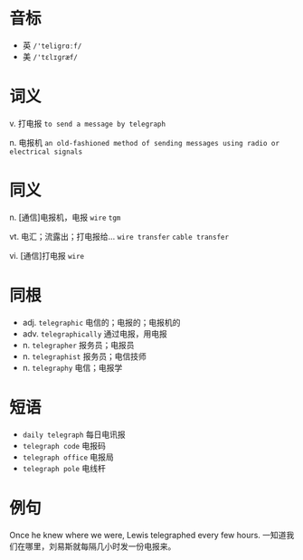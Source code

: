 # 音标

- 英 `/'teligrɑːf/`
- 美 `/'tɛlɪɡræf/`

# 词义

v. 打电报
`to send a message by telegraph`

n. 电报机
`an old-fashioned method of sending messages using radio or electrical signals`

# 同义

n. [通信]电报机，电报
`wire` `tgm`

vt. 电汇；流露出；打电报给…
`wire transfer` `cable transfer`

vi. [通信]打电报
`wire`

# 同根

- adj. `telegraphic` 电信的；电报的；电报机的
- adv. `telegraphically` 通过电报，用电报
- n. `telegrapher` 报务员；电报员
- n. `telegraphist` 报务员；电信技师
- n. `telegraphy` 电信；电报学

# 短语

- `daily telegraph` 每日电讯报
- `telegraph code` 电报码
- `telegraph office` 电报局
- `telegraph pole` 电线杆

# 例句

Once he knew where we were, Lewis telegraphed every few hours.
一知道我们在哪里，刘易斯就每隔几小时发一份电报来。


